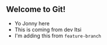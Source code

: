 ## Welcome to Git!

- Yo Jonny here
- This is coming from dev Itsi
- I'm adding this from `feature-branch`